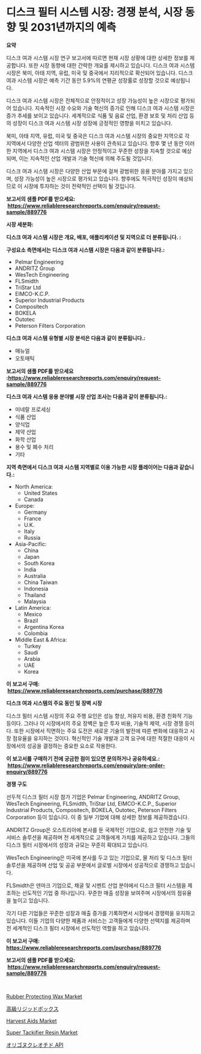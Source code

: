 <p><h1>디스크 필터 시스템 시장: 경쟁 분석, 시장 동향 및 2031년까지의 예측</h1></p><p><strong>요약</strong></p>
<p><p>디스크 여과 시스템 시장 연구 보고서에 따르면 현재 시장 상황에 대한 상세한 정보를 제공합니다. 또한 시장 동향에 대한 간략한 개요를 제시하고 있습니다. 디스크 여과 시스템 시장은 북미, 아태 지역, 유럽, 미국 및 중국에서 지리적으로 확산되어 있습니다. 디스크 여과 시스템 시장은 예측 기간 동안 5.9%의 연평균 성장률로 성장할 것으로 예상됩니다.</p><p>디스크 여과 시스템 시장은 전체적으로 안정적이고 성장 가능성이 높은 시장으로 평가되어 있습니다. 지속적인 시장 수요와 기술 혁신의 증가로 인해 디스크 여과 시스템 시장은 증가 추세를 보이고 있습니다. 세계적으로 식품 및 음료 산업, 환경 보호 및 처리 산업 등의 성장이 디스크 여과 시스템 시장 성장에 긍정적인 영향을 미치고 있습니다.</p><p>북미, 아태 지역, 유럽, 미국 및 중국은 디스크 여과 시스템 시장의 중요한 지역으로 각 지역에서 다양한 산업 섹터의 광범위한 사용이 관측되고 있습니다. 향후 몇 년 동안 이러한 지역에서 디스크 여과 시스템 시장은 안정적이고 꾸준한 성장을 지속할 것으로 예상되며, 이는 지속적인 산업 개발과 기술 혁신에 의해 주도될 것입니다.</p><p>디스크 여과 시스템 시장은 다양한 산업 부문에 걸쳐 광범위한 응용 분야를 가지고 있으며, 성장 가능성이 높은 시장으로 평가되고 있습니다. 향후에도 적극적인 성장이 예상되므로 이 시장에 투자하는 것이 전략적인 선택이 될 것입니다.</p></p>
<p><strong>보고서의 샘플 PDF를 받으세요: &nbsp;<a href="https://www.reliableresearchreports.com/enquiry/request-sample/889776">https://www.reliableresearchreports.com/enquiry/request-sample/889776</a></strong></p>
<p><strong>시장 세분화:</strong></p>
<p><strong> 디스크 여과 시스템 시장은 개요, 배포, 애플리케이션 및 지역으로 더 분류됩니다. :</strong></p>
<p><strong>구성요소 측면에서는 디스크 여과 시스템 시장은 다음과 같이 분류됩니다.:</strong></p>
<p><ul><li>Pelmar Engineering</li><li>ANDRITZ Group</li><li>WesTech Engineering</li><li>FLSmidth</li><li>TriStar Ltd</li><li>EIMCO-K.C.P.</li><li>Superior Industrial Products</li><li>Compositech</li><li>BOKELA</li><li>Outotec</li><li>Peterson Filters Corporation</li></ul></p>
<p><strong> 디스크 여과 시스템 유형별 시장 분석은 다음과 같이 분류됩니다.:</strong></p>
<p><ul><li>매뉴얼</li><li>오토매틱</li></ul></p>
<p><strong>보고서의 샘플 PDF를 받으세요 :<a href="https://www.reliableresearchreports.com/enquiry/request-sample/889776">https://www.reliableresearchreports.com/enquiry/request-sample/889776</a></strong></p>
<p><strong> 디스크 여과 시스템 응용 분야별 시장 산업 조사는 다음과 같이 분류됩니다.:</strong></p>
<p><ul><li>미네랄 프로세싱</li><li>식품 산업</li><li>양식업</li><li>제약 산업</li><li>화학 산업</li><li>용수 및 폐수 처리</li><li>기타</li></ul></p>
<p><strong>지역 측면에서 디스크 여과 시스템 지역별로 이용 가능한 시장 플레이어는 다음과 같습니다.:</strong></p>
<p><ul>
    <li>
        North America:
        <ul>
            <li>United States</li>
            <li>Canada</li>
        </ul>
    </li>
    <li>
        Europe:
        <ul>
            <li>Germany</li>
            <li>France</li>
            <li>U.K.</li>
            <li>Italy</li>
            <li>Russia</li>
        </ul>
    </li>
    <li>
        Asia-Pacific:
        <ul>
            <li>China</li>
            <li>Japan</li>
            <li>South Korea</li>
            <li>India</li>
            <li>Australia</li>
            <li>China Taiwan</li>
            <li>Indonesia</li>
            <li>Thailand</li>
            <li>Malaysia</li>
        </ul>
    </li>
    <li>
        Latin America:
        <ul>
            <li>Mexico</li>
            <li>Brazil</li>
            <li>Argentina Korea</li>
            <li>Colombia</li>
        </ul>
    </li>
    <li>
        Middle East & Africa:
        <ul>
            <li>Turkey</li>
            <li>Saudi</li>
            <li>Arabia</li>
            <li>UAE</li>
            <li>Korea</li>
        </ul>
    </li>
    </ul></p>
<p><strong>이 보고서 구매: &nbsp;<a href="https://www.reliableresearchreports.com/purchase/889776">https://www.reliableresearchreports.com/purchase/889776</a></strong></p>
<p><strong>디스크 여과 시스템의 주요 동인 및 장벽 시장</strong></p>
<p><p>디스크 필터 시스템 시장의 주요 주행 요인은 성능 향상, 저유지 비용, 환경 친화적 기능 등이다. 그러나 이 시장에서의 주요 장벽은 높은 투자 비용, 기술적 제약, 시장 경쟁 등이다. 또한 시장에서 직면하는 주요 도전은 새로운 기술의 발전에 따른 변화에 대응하고 시장 점유율을 유지하는 것이다. 혁신적인 기술 개발과 고객 요구에 대한 적절한 대응이 시장에서의 성공을 결정하는 중요한 요소로 작용한다.</p></p>
<p><strong>이 보고서를 구매하기 전에 궁금한 점이 있으면 문의하거나 공유하세요.: &nbsp;<a href="https://www.reliableresearchreports.com/enquiry/pre-order-enquiry/889776">https://www.reliableresearchreports.com/enquiry/pre-order-enquiry/889776</a></strong></p>
<p><strong>경쟁 구도</strong></p>
<p><p>선두적 디스크 필터 시장 참가 기업은 Pelmar Engineering, ANDRITZ Group, WesTech Engineering, FLSmidth, TriStar Ltd, EIMCO-K.C.P., Superior Industrial Products, Compositech, BOKELA, Outotec, Peterson Filters Corporation 등이 있습니다. 이 중 일부 기업에 대해 상세한 정보를 제공하겠습니다.</p><p>ANDRITZ Group은 오스트리아에 본사를 둔 국제적인 기업으로, 쉽고 안전한 기술 및 서비스 솔루션을 제공하며 전 세계적으로 고객들에게 가치를 제공하고 있습니다. 그들의 디스크 필터 시장에서의 성장과 규모는 꾸준히 확대되고 있습니다. </p><p>WesTech Engineering은 미국에 본사를 두고 있는 기업으로, 물 처리 및 디스크 필터 솔루션을 제공하며 산업 및 공공 부문에서 글로벌 시장에서 성공적으로 경쟁하고 있습니다.</p><p>FLSmidth은 덴마크 기업으로, 채굴 및 시멘트 산업 분야에서 디스크 필터 시스템을 제조하는 선도적인 기업 중 하나입니다. 꾸준한 매출 성장을 보여주며 시장에서의 점유율을 높이고 있습니다.</p><p>각기 다른 기업들은 꾸준한 성장과 매출 증가를 기록하면서 시장에서 경쟁력을 유지하고 있습니다. 이들 기업의 다양한 제품과 서비스는 고객들에게 다양한 선택지를 제공하며 전 세계적인 디스크 필터 시장에서 선도적인 역할을 하고 있습니다.</p></p>
<p><strong>이 보고서 구매: &nbsp; <a href="https://www.reliableresearchreports.com/purchase/889776">https://www.reliableresearchreports.com/purchase/889776</a></strong></p>
<p><strong>보고서의 샘플 PDF를 받으세요: &nbsp;<a href="https://www.reliableresearchreports.com/enquiry/request-sample/889776">https://www.reliableresearchreports.com/enquiry/request-sample/889776</a></strong><strong></strong></p>
<p>&nbsp;</p>
<p><p><a href="https://issuu.com/reportprime-2/docs/rubber-protecting-wax-market-size-2030.pptx">Rubber Protecting Wax Market</a></p><p><a href="https://github.com/ksxzwxabcuynh011/Market-Research-Report-List-1/blob/main/31025522026.md">高級リジッドボックス</a></p><p><a href="https://github.com/mahnoor2003/Market-Research-Report-List-3/blob/main/harvest-aids-market.md">Harvest Aids Market</a></p><p><a href="https://issuu.com/reportprime-2/docs/super-tackifier-resin-market-size-2030.pptx">Super Tackifier Resin Market</a></p><p><a href="https://github.com/mcbeesbxa270/Market-Research-Report-List-1/blob/main/76954672027.md">オリゴヌクレオチド API</a></p></p>